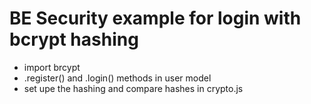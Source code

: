 # BE Security example for login with bcrypt hashing

- import brcypt
- .register() and .login() methods in user model
- set upe the hashing and compare hashes in crypto.js